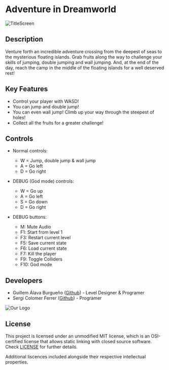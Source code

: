 # Adventure in Dreamworld
![TitleScreen](https://github.com/WillyTrek19/PlatformerGame/blob/master/Output/Assets/Textures/title_screen.png)
## Description

Venture forth an incredible adventure crossing from the deepest of seas to the mysterious floating islands. Grab fruits along the way to challenge your skills of jumping, double jumping and wall jumping. And, at the end of the day, reach the camp in the middle of the floating islands for a well deserved rest!

## Key Features

 - Control your player with WASD!
 - You can jump and double jump!
 - You can even wall jump! Climb up your way through the steepest of holes!
 - Collect all the fruits for a greater challenge!
 
## Controls

 - Normal controls:
	- W = Jump, double jump & wall jump
	- A = Go left
	- D = Go right

 - DEBUG (God mode) controls:
	- W = Go up
	- A = Go left
	- S = Go down
	- D = Go right

 - DEBUG buttons:
 	- M: Mute Audio
 	- F1: Start from level 1
	- F3: Restart current level
	- F5: Save current state
	- F6: Load current state
	- F7: Kill the player
	- F9: Toggle Colliders
	- F10: God mode

## Developers

 - Guillem Álava Burgueño ([Github](https://github.com/WillyTrek19)) - Level Designer & Programer
 - Sergi Colomer Ferrer ([Github](https://github.com/Lladruc37)) - Programer
 
 ![Our Logo](https://github.com/WillyTrek19/PlatformerGame/blob/master/Output/Assets/Textures/logo_screen.jpg)
 
## License

This project is licensed under an unmodified MIT license, which is an OSI-certified license that allows static linking with closed source software. Check [LICENSE](LICENSE) for further details.

Additional liscences included alongside their respective intellectual properties.
